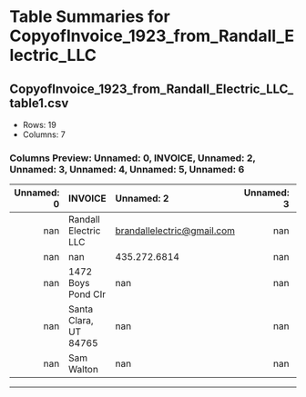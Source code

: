 # Table Summaries for CopyofInvoice_1923_from_Randall_Electric_LLC

## CopyofInvoice_1923_from_Randall_Electric_LLC_table1.csv
- Rows: 19
- Columns: 7
### Columns Preview: Unnamed: 0, INVOICE, Unnamed: 2, Unnamed: 3, Unnamed: 4, Unnamed: 5, Unnamed: 6

|   Unnamed: 0 | INVOICE               | Unnamed: 2                 |   Unnamed: 3 |   Unnamed: 4 |   Unnamed: 5 |   Unnamed: 6 |
|-------------:|:----------------------|:---------------------------|-------------:|-------------:|-------------:|-------------:|
|          nan | Randall Electric LLC  | brandallelectric@gmail.com |          nan |          nan |          nan |          nan |
|          nan | nan                   | 435.272.6814               |          nan |          nan |          nan |          nan |
|          nan | 1472 Boys Pond CIr    | nan                        |          nan |          nan |          nan |          nan |
|          nan | Santa Clara, UT 84765 | nan                        |          nan |          nan |          nan |          nan |
|          nan | Sam Walton            | nan                        |          nan |          nan |          nan |          nan |

---
